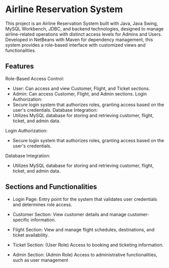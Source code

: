 # Airline Reservation System
This project is an Airline Reservation System built with Java, Java Swing, MySQL Workbench, JDBC, and backend technologies, designed to manage airline-related operations with distinct access levels for Admins and Users. Developed in NetBeans with Maven for dependency management, this system provides a role-based interface with customized views and functionalities.

## Features
Role-Based Access Control:
* User: Can access and view Customer, Flight, and Ticket sections.
* Admin: Can access Customer, Flight, and Admin sections.
Login Authorization:
* Secure login system that authorizes roles, granting access based on the user's credentials.
Database Integration:
* Utilizes MySQL database for storing and retrieving customer, flight, ticket, and admin data.


Login Authorization:
* Secure login system that authorizes roles, granting access based on the user's credentials.

Database Integration:
* Utilizes MySQL database for storing and retrieving customer, flight, ticket, and admin data.

## Sections and Functionalities
* Login Page: Entry point for the system that validates user credentials and determines role access.

* Customer Section: View customer details and manage customer-specific information.

* Flight Section: View and manage flight schedules, destinations, and ticket availability.

* Ticket Section: (User Role) Access to booking and ticketing information.

* Admin Section: (Admin Role) Access to administrative functionalities, such as user management
